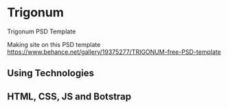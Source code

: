 # Trigonum
Trigonum PSD Template

Making site on this PSD template https://www.behance.net/gallery/19375277/TRIGONUM-free-PSD-template

<h2>Using Technologies<h2>

<b>HTML, CSS, JS and Botstrap</b>
